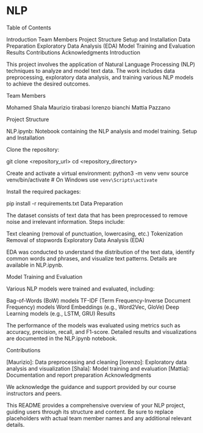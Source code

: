 # NLP

Table of Contents

Introduction
Team Members
Project Structure
Setup and Installation
Data Preparation
Exploratory Data Analysis (EDA)
Model Training and Evaluation
Results
Contributions
Acknowledgments
Introduction

This project involves the application of Natural Language Processing (NLP) techniques to analyze and model text data. The work includes data preprocessing, exploratory data analysis, and training various NLP models to achieve the desired outcomes.

Team Members

Mohamed Shala
Maurizio tirabasi
lorenzo bianchi
Mattia Pazzano

Project Structure

NLP.ipynb: Notebook containing the NLP analysis and model training.
Setup and Installation

Clone the repository:

git clone <repository_url>
cd <repository_directory>

Create and activate a virtual environment:
python3 -m venv venv
source venv/bin/activate  # On Windows use `venv\Scripts\activate`

Install the required packages:

pip install -r requirements.txt
Data Preparation

The dataset consists of text data that has been preprocessed to remove noise and irrelevant information. Steps include:

Text cleaning (removal of punctuation, lowercasing, etc.)
Tokenization
Removal of stopwords
Exploratory Data Analysis (EDA)

EDA was conducted to understand the distribution of the text data, identify common words and phrases, and visualize text patterns. Details are available in NLP.ipynb.

Model Training and Evaluation

Various NLP models were trained and evaluated, including:

Bag-of-Words (BoW) models
TF-IDF (Term Frequency-Inverse Document Frequency) models
Word Embeddings (e.g., Word2Vec, GloVe)
Deep Learning models (e.g., LSTM, GRU)
Results

The performance of the models was evaluated using metrics such as accuracy, precision, recall, and F1-score. Detailed results and visualizations are documented in the NLP.ipynb notebook.

Contributions

[Maurizio]: Data preprocessing and cleaning
[lorenzo]: Exploratory data analysis and visualization
[Shala]: Model training and evaluation
[Mattia]: Documentation and report preparation
Acknowledgments

We acknowledge the guidance and support provided by our course instructors and peers.

This README provides a comprehensive overview of your NLP project, guiding users through its structure and content. Be sure to replace placeholders with actual team member names and any additional relevant details.
